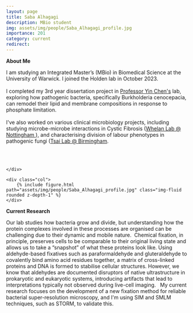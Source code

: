 ```yaml
---
layout: page
title: Saba Alhagagi
description: MBio student
img: assets/img/people/Saba_Alhagagi_profile.jpg
importance: 201
category: current
redirect: 
---
```

<div class="container">
  <div class="row">
    <div class="col">
<b>About Me</b>
<br>

I am studying an Integrated Master’s (MBio) in Biomedical Science at the University of Warwick. I joined the Holden lab in October 2023. 
<br>
<br>
I completed my 3rd year dissertation project in <a href="https://www.yinchenlab.org">Professor Yin Chen's</a> lab, exploring how pathogenic bacteria, specifically Burkholderia cenocepacia, can remodel their lipid and membrane compositions in response to phosphate limitation. 
<br>
<br>
I've also worked on various clinical microbiology projects, including studying microbe-microbe interactions in Cystic Fibrosis (<a href="http://www.whelanlab.co.uk/research/">Whelan Lab @ Nottingham </a>), and characterising division of labour phenotypes in pathogenic fungi (<a href="https://sites.google.com/view/tsailab/research?authuser=0">Tsai Lab @ Birmingham</a>. 

<br>
<br>

    </div>

    <div class="col">
        {% include figure.html path="assets/img/people/Saba_Alhagagi_profile.jpg" class="img-fluid rounded z-depth-1" %}
    </div>
  </div>
  <div class="row">

  <b>Current Research</b>

Our lab studies how bacteria grow and divide, but understanding how the protein complexes involved in these processes are organised can be challenging due to their dynamic and mobile nature.  Chemical fixation, in principle, preserves cells to be comparable to their original living state and allows us to take a “snapshot” of what these proteins look like. Using aldehyde-based fixatives such as paraformaldehyde and gluteraldehyde to covalently bind amino acid residues together, a matrix of cross-linked proteins and DNA is formed to stabilise cellular structures. However, we know that aldehydes are documented disruptors of native ultrastructure in prokaryotic and eukaryotic systems, introducing artifacts that lead to interpretations typically not observed during live-cell imaging.   My current research focuses on the development of a new fixation method for reliable bacterial super-resolution microscopy, and I'm using SIM and SMLM techniques, such as STORM, to validate this. 

 </div>
</div>
